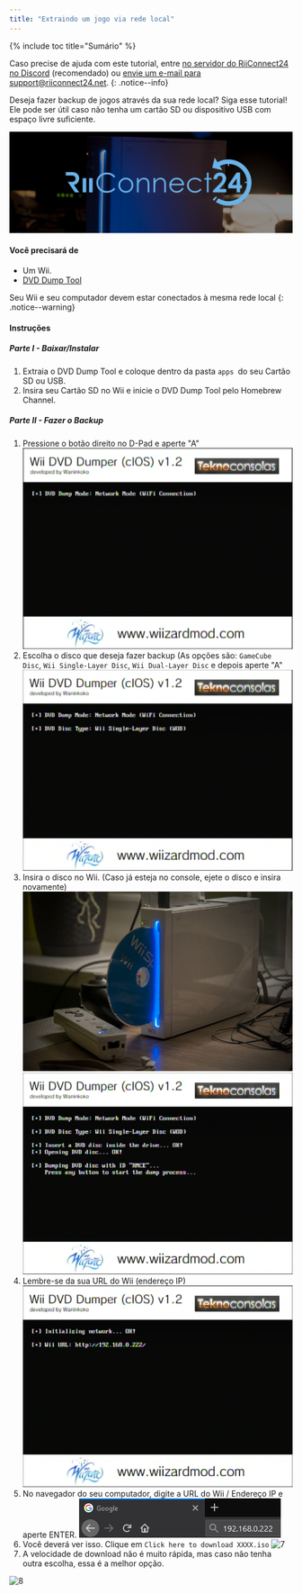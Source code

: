 ```yaml
---
title: "Extraindo um jogo via rede local"
---
```


{% include toc title="Sumário" %}

Caso precise de ajuda com este tutorial, entre [no servidor do RiiConnect24 no Discord](https://discord.gg/b4Y7jfD) (recomendado) ou [envie um e-mail para support@riiconnect24.net](mailto:support@riiconnect24.net).
{: .notice--info}

Deseja fazer backup de jogos através da sua rede local? Siga esse tutorial! Ele pode ser útil caso não tenha um cartão SD ou dispositivo USB com espaço livre suficiente.

![Logo RiiConnect24](/images/WiiRC24Logo.jpg)

#### Você precisará de

* Um Wii.
* [DVD Dump Tool](/assets/files/DVDDumpTool.zip)

Seu Wii e seu computador devem estar conectados à mesma rede local
{: .notice--warning}

#### Instruções

##### Parte I - Baixar/Instalar

1. Extraia o DVD Dump Tool e coloque dentro da pasta `apps `do seu Cartão SD ou USB.
1. Insira seu Cartão SD no Wii e inicie o DVD Dump Tool pelo Homebrew Channel.

##### Parte II - Fazer o Backup

1. Pressione o botão direito no D-Pad e aperte "A" ![2](/images/DumpDiscs_LAN/2.png)
1. Escolha o disco que deseja fazer backup (As opções são: `GameCube Disc`, `Wii Single-Layer Disc`, `Wii Dual-Layer Disc` e depois aperte "A" ![3](/images/DumpDiscs_LAN/3.png)
1. Insira o disco no Wii. (Caso já esteja no console, ejete o disco e insira novamente) ![Insira o Disco](/images/DumpDiscs_LAN/insertthedisc.jpg) ![4](/images/DumpDiscs_LAN/4.png)
1. Lembre-se da sua URL do Wii (endereço IP) ![5](/images/DumpDiscs_LAN/5.png)
1. No navegador do seu computador, digite a URL do Wii / Endereço IP e aperte ENTER. ![6](/images/DumpDiscs_LAN/6.png)
1. Você deverá ver isso. Clique em `Click here to download XXXX.iso` ![7](/images/DumpDiscs_LAN/7.jpg)
1. A velocidade de download não é muito rápida, mas caso não tenha outra escolha, essa é a melhor opção.

![8](/images/DumpDiscs_LAN/8.PNG)

